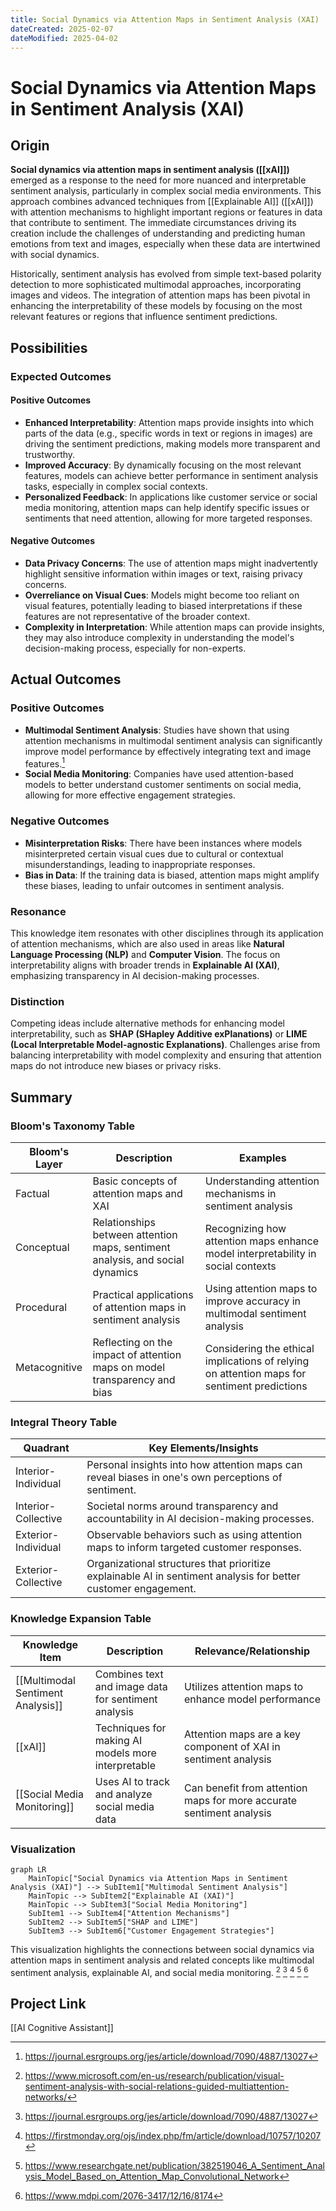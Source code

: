 ```yaml
---
title: Social Dynamics via Attention Maps in Sentiment Analysis (XAI)
dateCreated: 2025-02-07
dateModified: 2025-04-02
---
```


# Social Dynamics via Attention Maps in Sentiment Analysis (XAI)

## Origin

**Social dynamics via attention maps in sentiment analysis ([[xAI]])** emerged as a response to the need for more nuanced and interpretable sentiment analysis, particularly in complex social media environments. This approach combines advanced techniques from [[Explainable AI]] ([[xAI]]) with attention mechanisms to highlight important regions or features in data that contribute to sentiment. The immediate circumstances driving its creation include the challenges of understanding and predicting human emotions from text and images, especially when these data are intertwined with social dynamics.

Historically, sentiment analysis has evolved from simple text-based polarity detection to more sophisticated multimodal approaches, incorporating images and videos. The integration of attention maps has been pivotal in enhancing the interpretability of these models by focusing on the most relevant features or regions that influence sentiment predictions.

## Possibilities

### Expected Outcomes

#### Positive Outcomes

- **Enhanced Interpretability**: Attention maps provide insights into which parts of the data (e.g., specific words in text or regions in images) are driving the sentiment predictions, making models more transparent and trustworthy.
- **Improved Accuracy**: By dynamically focusing on the most relevant features, models can achieve better performance in sentiment analysis tasks, especially in complex social contexts.
- **Personalized Feedback**: In applications like customer service or social media monitoring, attention maps can help identify specific issues or sentiments that need attention, allowing for more targeted responses.

#### Negative Outcomes

- **Data Privacy Concerns**: The use of attention maps might inadvertently highlight sensitive information within images or text, raising privacy concerns.
- **Overreliance on Visual Cues**: Models might become too reliant on visual features, potentially leading to biased interpretations if these features are not representative of the broader context.
- **Complexity in Interpretation**: While attention maps can provide insights, they may also introduce complexity in understanding the model's decision-making process, especially for non-experts.

## Actual Outcomes

### Positive Outcomes

- **Multimodal Sentiment Analysis**: Studies have shown that using attention mechanisms in multimodal sentiment analysis can significantly improve model performance by effectively integrating text and image features.[^1]
- **Social Media Monitoring**: Companies have used attention-based models to better understand customer sentiments on social media, allowing for more effective engagement strategies.

### Negative Outcomes

- **Misinterpretation Risks**: There have been instances where models misinterpreted certain visual cues due to cultural or contextual misunderstandings, leading to inappropriate responses.
- **Bias in Data**: If the training data is biased, attention maps might amplify these biases, leading to unfair outcomes in sentiment analysis.

### Resonance

This knowledge item resonates with other disciplines through its application of attention mechanisms, which are also used in areas like **Natural Language Processing (NLP)** and **Computer Vision**. The focus on interpretability aligns with broader trends in **Explainable AI (XAI)**, emphasizing transparency in AI decision-making processes.

### Distinction

Competing ideas include alternative methods for enhancing model interpretability, such as **SHAP (SHapley Additive exPlanations)** or **LIME (Local Interpretable Model-agnostic Explanations)**. Challenges arise from balancing interpretability with model complexity and ensuring that attention maps do not introduce new biases or privacy risks.

## Summary

### Bloom's Taxonomy Table

| **Bloom's Layer** | **Description**                     | **Examples**               |
| ----------------- | ----------------------------------- | -------------------------- |
| Factual           | Basic concepts of attention maps and XAI | Understanding attention mechanisms in sentiment analysis |
| Conceptual        | Relationships between attention maps, sentiment analysis, and social dynamics | Recognizing how attention maps enhance model interpretability in social contexts |
| Procedural        | Practical applications of attention maps in sentiment analysis | Using attention maps to improve accuracy in multimodal sentiment analysis |
| Metacognitive     | Reflecting on the impact of attention maps on model transparency and bias | Considering the ethical implications of relying on attention maps for sentiment predictions |

### Integral Theory Table

| **Quadrant**        | **Key Elements/Insights**  |
| ------------------- | -------------------------- |
| Interior-Individual | Personal insights into how attention maps can reveal biases in one's own perceptions of sentiment. |
| Interior-Collective | Societal norms around transparency and accountability in AI decision-making processes. |
| Exterior-Individual | Observable behaviors such as using attention maps to inform targeted customer responses. |
| Exterior-Collective | Organizational structures that prioritize explainable AI in sentiment analysis for better customer engagement. |

### Knowledge Expansion Table

| **Knowledge Item**        | **Description**                    | **Relevance/Relationship**                      |
| ------------------------- | ---------------------------------- | ----------------------------------------------- |
| [[Multimodal Sentiment Analysis]] | Combines text and image data for sentiment analysis | Utilizes attention maps to enhance model performance |
| [[xAI]] | Techniques for making AI models more interpretable | Attention maps are a key component of XAI in sentiment analysis |
| [[Social Media Monitoring]] | Uses AI to track and analyze social media data | Can benefit from attention maps for more accurate sentiment analysis |

### Visualization

```mermaid
graph LR
    MainTopic["Social Dynamics via Attention Maps in Sentiment Analysis (XAI)"] --> SubItem1["Multimodal Sentiment Analysis"]
    MainTopic --> SubItem2["Explainable AI (XAI)"]
    MainTopic --> SubItem3["Social Media Monitoring"]
    SubItem1 --> SubItem4["Attention Mechanisms"]
    SubItem2 --> SubItem5["SHAP and LIME"]
    SubItem3 --> SubItem6["Customer Engagement Strategies"]
```

This visualization highlights the connections between social dynamics via attention maps in sentiment analysis and related concepts like multimodal sentiment analysis, explainable AI, and social media monitoring.
[^2] [^1] [^3] [^4] [^5]

## Project Link

[[AI Cognitive Assistant]]

[^1]: https://journal.esrgroups.org/jes/article/download/7090/4887/13027
[^2]: https://www.microsoft.com/en-us/research/publication/visual-sentiment-analysis-with-social-relations-guided-multiattention-networks/
[^3]: https://firstmonday.org/ojs/index.php/fm/article/download/10757/10207
[^4]: https://www.researchgate.net/publication/382519046_A_Sentiment_Analysis_Model_Based_on_Attention_Map_Convolutional_Network
[^5]: https://www.mdpi.com/2076-3417/12/16/8174
